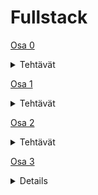 # Fullstack

[Osa 0](https://github.com/amalia53/Fullstack/tree/main/part0)
<details>
  <summary>Tehtävät</summary>
  
  [0.4](https://github.com/amalia53/Fullstack/blob/main/part0/new_note_kaavio.pgn)
  
  [0.5](https://github.com/amalia53/Fullstack/blob/main/part0/spa_kaavio.pgn)
  
  [0.6](https://github.com/amalia53/Fullstack/blob/main/part0/spa_new_note_kaavio.pgn)
</details>

[Osa 1](https://github.com/amalia53/Fullstack/tree/main/part1)
<details>
  <summary>Tehtävät</summary>
  
  [Kurssitiedot](https://github.com/amalia53/Fullstack/blob/main/part1/kurssitiedot)

  [Unicafe](https://github.com/amalia53/Fullstack/blob/main/part1/unicafe)
  
  [Anekdootit](https://github.com/amalia53/Fullstack/blob/main/part1/anekdootit)
</details>

[Osa 2](https://github.com/amalia53/Fullstack/tree/main/part2)
<details>
  <summary>Tehtävät</summary>

  [Kurssitiedot](https://github.com/amalia53/Fullstack/blob/main/part1/kurssitiedot)

  [Puhelinluettelo](https://github.com/amalia53/Fullstack/tree/main/part2/puhelinluettelo)

  [Maiden tiedot](https://github.com/amalia53/Fullstack/tree/main/part2/maidentiedot)
</details>

[Osa 3](https://github.com/amalia53/Fullstack3/)
<details>
  [Puhelinluettelo-sovellus](https://fullstackphonebook.fly.dev)
 </details>
